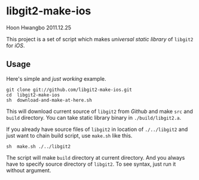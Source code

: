 libgit2-make-ios
================

Hoon Hwangbo
2011.12.25






This project is a set of script which makes *universal static library* of `libgit2` for *iOS*.



Usage
-----

Here's simple and *just working* example.

	git	clone git://github.com/libgit2-make-ios.git
	cd	libgit2-make-ios
	sh	download-and-make-at-here.sh

This will download current source of `libgit2` from *Github* and make `src` and `build` directory. You can take static library binary in `./build/libgit2.a`.

If you already have source files of `libgit2` in location of `./../libgit2` and just want to chain build script, use `make.sh` like this.

	sh	make.sh ./../libgit2
	
The script will make `build` directory at current directory. And you always have to specify source directory of `libgit2`. To see syntax, just run it without argument.



























